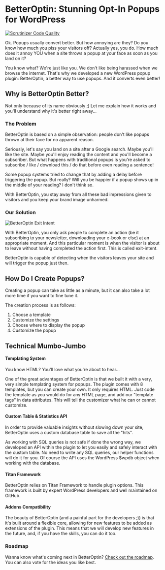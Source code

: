 BetterOptin: Stunning Opt-In Popups for WordPress
============

[![Scrutinizer Code Quality](https://scrutinizer-ci.com/g/ThemeAvenue/BetterOptin/badges/quality-score.png?b=master)](https://scrutinizer-ci.com/g/ThemeAvenue/BetterOptin/?branch=master)

Ok. Popups usually convert better. But how annoying are they? Do you know how much you piss your visitors off? Actually yes, you do. How much does it annoy YOU when a site throws a popup at your face as soon as you land on it?

You know what? We're just like you. We don't like being harassed when we browse the internet. That's why we developed a new WordPress popup plugin: BetterOptin, a better way to use popups. And it converts even better!

## Why is BetterOptin Better?

Not only because of its name obviously ;) Let me explain how it works and you'll understand why it's better right away...

### The Problem

BetterOptin is based on a simple observation: people don't like popups thrown at their face for no apparent reason.

Seriously, let's say you land on a site after a Google search. Maybe you'll like the site. Maybe you'll enjoy reading the content and you'll become a subscriber. But what happens with traditional popups is you're asked to subscribe / like / download this / do that before even reading a sentence!

Some popup systems tried to change that by adding a delay before triggering the popup. But really? Will you be happier if a popup shows up in the middle of your reading? I don't think so.

With BetterOptin, you stay away from all these bad impressions given to visitors and you keep your brand image unharmed.

### Our Solution

![BetterOptin Exit Intent](http://i.imgur.com/iKbk9ON.png)

With BetterOptin, you only ask people to complete an action (be it subscribing to your newsletter, downloading your e-book or else) at an appropriate moment. And this particular moment is when the visitor is about to leave without having completed the action first. This is called exit-intent.

BetterOptin is capable of detecting when the visitors leaves your site and will trigger the popup just then.

## How Do I Create Popups?

Creating a popup can take as little as a minute, but it can also take a lot more time if you want to fine tune it.

The creation process is as follows:

1. Choose a template
2. Customize the settings
3. Choose where to display the popup
4. Customize the popup

## Technical Mumbo-Jumbo

#### Templating System

You know HTML? You'll love what you're about to hear...

One of the great advantages of BetterOptin is that we built it with a very, very simple templating system for popups. The plugin comes with 8 templates, but you can create your own. It only requires HTML. Just code the template as you would do for any HTML page, and add our "template tags" in data attributes. This will tell the customizer what he can or cannot customize.

#### Custom Table & Statistics API

In order to provide valuable insights without slowing down your site, BetterOptin uses a custom database table to save all the "hits".

As working with SQL queries is not safe if done the wrong way, we developed an API within the plugin to let you easily and safely interact with the custom table. No need to write any SQL queries, our helper functions will do it for you. Of course the API uses the WordPress $wpdb object when working with the database.

#### Titan Framework

BetterOptin relies on Titan Framework to handle plugin options. This framework is built by expert WordPress developers and well maintained on GitHub.

#### Addons Compatibility

The beauty of BetterOptin (and a painful part for the developers ;)) is that it's built around a flexible core, allowing for new features to be added as extensions of the plugin. This means that we will develop new features in the future, and, if you have the skills, you can do it too.

### Roadmap

Wanna know what's coming next in BetterOptin? [Check out the roadmap](https://trello.com/b/mWrd0wUg). You can also vote for the ideas you like best.
